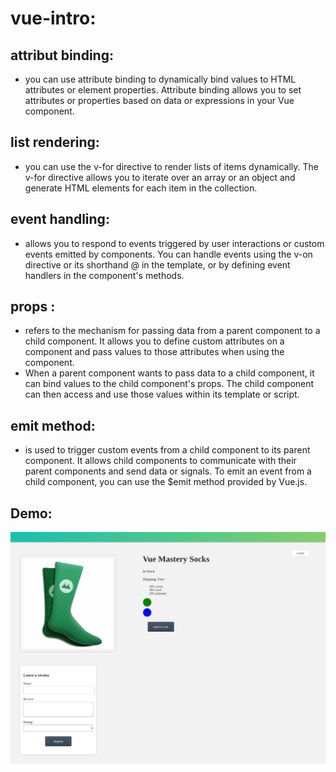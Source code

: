 
# vue-intro:
## attribut binding:
- you can use attribute binding to dynamically bind values to HTML attributes or element properties. Attribute binding allows you to set attributes or properties based on data or expressions in your Vue component.


## list rendering:
- you can use the v-for directive to render lists of items dynamically. The v-for directive allows you to iterate over an array or an object and generate HTML elements for each item in the collection.
## event handling:
- allows you to respond to events triggered by user interactions or custom events emitted by components. You can handle events using the v-on directive or its shorthand @ in the template, or by defining event handlers in the component's methods.


## props :
- refers to the mechanism for passing data from a parent component to a child component. It allows you to define custom attributes on a component and pass values to those attributes when using the component.
- When a parent component wants to pass data to a child component, it can bind values to the child component's props. The child component can then access and use those values within its template or script.

## emit method:
- is used to trigger custom events from a child component to its parent component. It allows child components to communicate with their parent components and send data or signals.
 To emit an event from a child component, you can use the $emit method provided by Vue.js.

## Demo:
![project Demo](screen-shot.png)